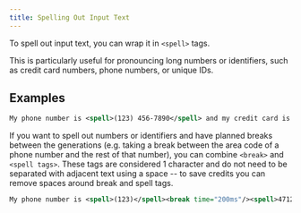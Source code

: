 ```yaml
---
title: Spelling Out Input Text
---
```


To spell out input text, you can wrap it in `<spell>` tags.

This is particularly useful for pronouncing long numbers or identifiers, such as credit card numbers, phone numbers, or unique IDs.

## Examples

```xml
My phone number is <spell>(123) 456-7890</spell> and my credit card is <spell>1234-5678-9012-3456</spell>.
```

If you want to spell out numbers or identifiers and have planned breaks between the generations (e.g. taking a break between the area code of a phone number and the rest of that number), you can combine `<break>` and `<spell tags>`. These tags are considered 1 character and do not need to be separated with adjacent text using a space -- to save credits you can remove spaces around break and spell tags. 

```xml
My phone number is <spell>(123)</spell><break time="200ms"/><spell>4712177</spell> and my credit card number is <spell>1234</spell><break time="200ms"/><spell>5678</spell><break time="200ms"/><spell>6347</spell><break time="200ms"/><spell>4537</spell>.
```
